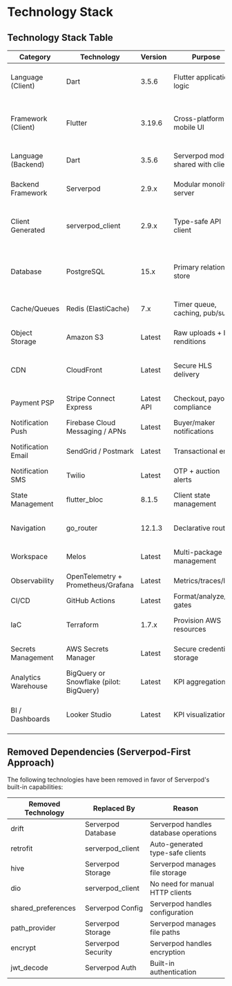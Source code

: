# Technology Stack

## Technology Stack Table
| Category | Technology | Version | Purpose | Rationale |
| --- | --- | --- | --- | --- |
| Language (Client) | Dart | 3.5.6 | Flutter application logic | Matches Version Policy (Flutter 3.19.6) |
| Framework (Client) | Flutter | 3.19.6 | Cross-platform mobile UI | Single codebase, video-friendly, team alignment |
| Language (Backend) | Dart | 3.5.6 | Serverpod modules shared with client | Keeps models/shared libs consistent |
| Backend Framework | Serverpod | 2.9.x | Modular monolith server | Native Dart, built-in RPC, scheduler |
| Client Generated | serverpod_client | 2.9.x | Type-safe API client | Auto-generated from Serverpod endpoints |
| Database | PostgreSQL | 15.x | Primary relational store | Strong transactions, timer queries, JSONB support |
| Cache/Queues | Redis (ElastiCache) | 7.x | Timer queue, caching, pub/sub | Integrates with Serverpod task runner |
| Object Storage | Amazon S3 | Latest | Raw uploads + HLS renditions | Durable, integrates with CloudFront |
| CDN | CloudFront | Latest | Secure HLS delivery | Signed URL support, global distribution |
| Payment PSP | Stripe Connect Express | Latest API | Checkout, payouts, compliance | SAQ A scope, mature features |
| Notification Push | Firebase Cloud Messaging / APNs | Latest | Buyer/maker notifications | Platform standard |
| Notification Email | SendGrid / Postmark | Latest | Transactional email | Reliable deliverability, templating |
| Notification SMS | Twilio | Latest | OTP + auction alerts | Global reach, proven |
| State Management | flutter_bloc | 8.1.5 | Client state management | Centralized BLoC architecture |
| Navigation | go_router | 12.1.3 | Declarative routing | Type-safe navigation, deep linking |
| Workspace | Melos | Latest | Multi-package management | Monorepo with unified packages |
| Observability | OpenTelemetry + Prometheus/Grafana | Latest | Metrics/traces/logs | NFR compliance |
| CI/CD | GitHub Actions | Latest | Format/analyze/test gates | Mirrors PRD flows |
| IaC | Terraform | 1.7.x | Provision AWS resources | Declarative, widely adopted |
| Secrets Management | AWS Secrets Manager | Latest | Secure credential storage | Rotation support, API access |
| Analytics Warehouse | BigQuery or Snowflake (pilot: BigQuery) | Latest | KPI aggregation | Supports SQL-based ETL |
| BI / Dashboards | Looker Studio | Latest | KPI visualization | Quick iteration, integrates with BigQuery |

## Removed Dependencies (Serverpod-First Approach)
The following technologies have been removed in favor of Serverpod's built-in capabilities:

| Removed Technology | Replaced By | Reason |
| --- | --- | --- |
| drift | Serverpod Database | Serverpod handles database operations |
| retrofit | serverpod_client | Auto-generated type-safe clients |
| hive | Serverpod Storage | Serverpod manages file storage |
| dio | serverpod_client | No need for manual HTTP clients |
| shared_preferences | Serverpod Config | Serverpod handles configuration |
| path_provider | Serverpod Storage | Serverpod manages file paths |
| encrypt | Serverpod Security | Serverpod handles encryption |
| jwt_decode | Serverpod Auth | Built-in authentication |